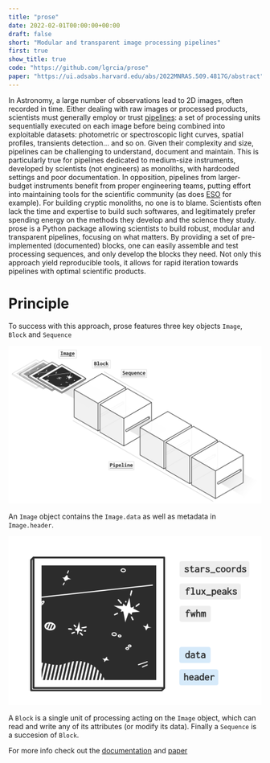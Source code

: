```yaml
---
title: "prose"
date: 2022-02-01T00:00:00+00:00
draft: false
short: "Modular and transparent image processing pipelines"
first: true
show_title: true
code: "https://github.com/lgrcia/prose"
paper: "https://ui.adsabs.harvard.edu/abs/2022MNRAS.509.4817G/abstract"
---
```


In Astronomy, a large number of observations lead to 2D images, often recorded in time. Either dealing with raw images or processed products, scientists must generally employ or trust [pipelines](https://en.wikipedia.org/wiki/Pipeline_(computing)): a set of processing units sequentially executed on each image before being combined into exploitable datasets: photometric or spectroscopic light curves, spatial profiles, transients detection… and so on. Given their complexity and size, pipelines can be challenging to understand, document and maintain. This is particularly true for pipelines dedicated to medium-size instruments, developed by scientists (not engineers) as monoliths, with hardcoded settings and poor documentation. In opposition, pipelines from larger-budget instruments benefit from proper engineering teams, putting effort into maintaining tools for the scientific community (as does [ESO](https://www.eso.org/public/) for example). For building cryptic monoliths, no one is to blame. Scientists often lack the time and expertise to build such softwares, and legitimately prefer spending energy on the methods they develop and the science they study. prose is a Python package allowing scientists to build robust, modular and transparent pipelines, focusing on what matters. By providing a set of pre-implemented (documented) blocks, one can easily assemble and test processing sequences, and only develop the blocks they need. Not only this approach yield reproducible tools, it allows for rapid iteration towards pipelines with optimal scientific products.

# Principle

To success with this approach, prose features three key objects `Image`, `Block` and `Sequence`

![](/images/pipeline.png#650)

An `Image` object contains the `Image.data` as well as metadata in `Image.header`.

![](/images/image.png#320)

A `Block` is a single unit of processing acting on the `Image` object, which can read and write any of its attributes (or modify its data). Finally a `Sequence` is a succesion of `Block`.


For more info check out the [documentation](https://lgrcia.github.io/prose-docs) and [paper](https://ui.adsabs.harvard.edu/abs/2022MNRAS.509.4817G/abstract)